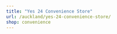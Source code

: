 ```yaml
---
title: "Yes 24 Convenience Store"
url: /auckland/yes-24-convenience-store/
shop: convenience
---
```

